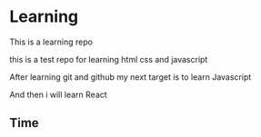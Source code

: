# Learning
This is a learning repo

this is a test repo for learning html css and javascript

After learning git and github my next target is to learn Javascript

And then i will learn React 

## Time 
